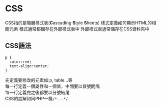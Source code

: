 # CSS
CSS指的是階層樣式表(**C**ascading **S**tyle **S**heets)
樣式定義如何顯示HTML的相關元素
樣式通常都儲存在外部樣式表中
外部樣式表通常儲存在CSS資料夾中
## CSS語法
```
p {
  color:red;
  text-align:center;
}
```
先定義要修改的元素如:p, table...等\
每一行定義一個屬性和一個值，中間要以冒號間隔\
每一行定義完之後都要以分號結尾\
CSS的註解如同PHP一樣`/*...*/`
